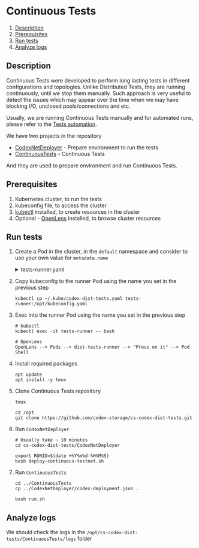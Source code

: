 # Continuous Tests

 1. [Description](#description)
 2. [Prerequisites](#prerequisites)
 3. [Run tests](#run-tests)
 4. [Analyze logs](#analyze-logs)


## Description

 Continuous Tests were developed to perform long lasting tests in different configurations and topologies. Unlike Distributed Tests, they are running continuously, until we stop them manually. Such approach is very useful to detect the issues which may appear over the time when we may have blocking I/O, unclosed pools/connections and etc.

 Usually, we are running Continuous Tests manually and for automated runs, please refer to the [Tests automation](Automation.md).

 We have two projects in the repository
 - [CodexNetDeployer](../CodexNetDeployer) - Prepare environment to run the tests
 - [ContinuousTests](../ContinuousTests) - Continuous Tests

 And they are used to prepare environment and run Continuous Tests.


## Prerequisites

 1. Kubernetes cluster, to run the tests
 2. kubeconfig file, to access the cluster
 3. [kubectl](https://kubernetes.io/docs/tasks/tools/) installed, to create resources in the cluster
 4. Optional - [OpenLens](https://github.com/MuhammedKalkan/OpenLens) installed, to browse cluster resources


## Run tests
 1. Create a Pod in the cluster, in the `default` namespace and consider to use your own value for `metadata.name`
    <details>
    <summary>tests-runner.yaml</summary>

    ```yaml
    ---
    apiVersion: v1
    kind: Pod
    metadata:
      name: tests-runner
      namespace: default
      labels:
        name: manual-run
    spec:
      containers:
      - name: runner
        image: mcr.microsoft.com/dotnet/sdk:7.0
        env:
        - name: KUBECONFIG
          value: /opt/kubeconfig.yaml
      #   volumeMounts:
      #   - name: kubeconfig
      #     mountPath: /opt/kubeconfig.yaml
      #     subPath: kubeconfig.yaml
      #   - name: logs
      #    mountPath: /var/log/codex-dist-tests
        command: ["sleep", "infinity"]
      # volumes:
      #   - name: kubeconfig
      #     secret:
      #       secretName: codex-dist-tests-app-kubeconfig
      #   - name: logs
      #     hostPath:
      #       path: /var/log/codex-dist-tests
    ```

    ```shell
    kubectl apply -f tests-runner.yaml
    ```

 2. Copy kubeconfig to the runner Pod using the name you set in the previous step
    ```shell
    kubectl cp ~/.kube/codex-dist-tests.yaml tests-runner:/opt/kubeconfig.yaml
    ```

 3. Exec into the runner Pod using the name you set in the previous step
    ```shell
    # kubectl
    kubectl exec -it tests-runner -- bash

    # OpenLens
    OpenLens --> Pods --> dist-tests-runner --> "Press on it" --> Pod Shell
    ```

 4. Install required packages
    ```shell
    apt update
    apt install -y tmux
    ```

 5. Clone Continuous Tests repository
    ```shell
    tmux

    cd /opt
    git clone https://github.com/codex-storage/cs-codex-dist-tests.git
    ```

 6. Run `CodexNetDeployer`
    ```shell
    # Usually take ~ 10 minutes
    cd cs-codex-dist-tests/CodexNetDeployer

    export RUNID=$(date +%Y%m%d-%H%M%S)
    bash deploy-continuous-testnet.sh
    ```

 7. Run `ContinuousTests`
    ```
    cd ../ContinuousTests
    cp ../CodexNetDeployer/codex-deployment.json .

    bash run.sh
    ```


## Analyze logs

 We should check the logs in the `/opt/cs-codex-dist-tests/ContinuousTests/logs` folder
